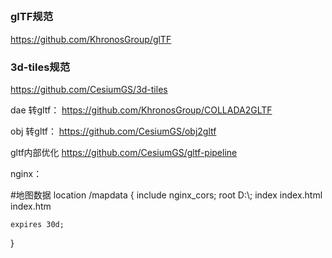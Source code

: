 ## 

### glTF规范 
https://github.com/KhronosGroup/glTF


### 3d-tiles规范 
https://github.com/CesiumGS/3d-tiles


dae 转gltf：
https://github.com/KhronosGroup/COLLADA2GLTF

obj 转gltf：
https://github.com/CesiumGS/obj2gltf

gltf内部优化
https://github.com/CesiumGS/gltf-pipeline


nginx：

#地图数据
location /mapdata {
    include nginx_cors;
    root D:\\;
    index  index.html index.htm
    
    expires 30d;
}
